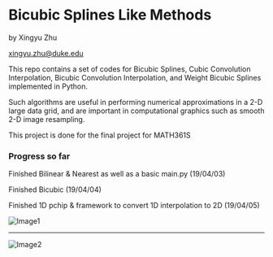 # Bicubic Splines Like Methods

by Xingyu Zhu

<xingyu.zhu@duke.edu>

This repo contains a set of codes for Bicubic Splines, Cubic Convolution Interpolation, Bicubic Convolution Interpolation, and Weight Bicubic Splines implemented in Python.

Such algorithms are useful in performing numerical approximations in a 2-D large data grid, and are important in computational graphics such as smooth 2-D image resampling.

This project is done for the final project for MATH361S

### Progress so far

Finished Bilinear & Nearest as well as a basic main.py (19/04/03)

Finished Bicubic (19/04/04)

Finished 1D pchip & framework to convert 1D interpolation to 2D (19/04/05)

![Image1](https://i.ibb.co/MsSK0WM/1.png)

---

![Image2](https://upload.wikimedia.org/wikipedia/commons/9/90/Comparison_of_1D_and_2D_interpolation.svg)
